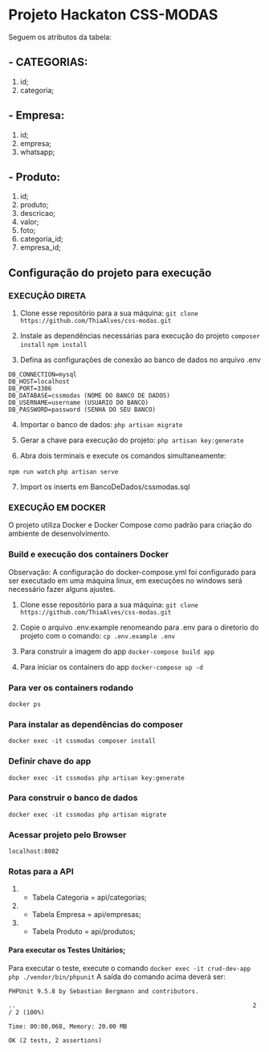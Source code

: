 # Projeto Hackaton CSS-MODAS

Seguem os atributos da tabela:

## - CATEGORIAS:
1. id;
2. categoria;

## - Empresa:
1. id;
2. empresa;
3. whatsapp;

## - Produto:
1. id;
2. produto;
3. descricao;
4. valor;
5. foto;
6. categoria_id;
7. empresa_id;


## Configuração do projeto para execução


### EXECUÇÂO DIRETA

1) Clone esse repositório para a sua máquina:
```git clone https://github.com/ThiaAlves/css-modas.git```

2) Instale as dependências necessárias para execução do projeto
```composer install```
```npm install```

3) Defina as configurações de conexão ao banco de dados no arquivo .env
```
DB_CONNECTION=mysql
DB_HOST=localhost
DB_PORT=3306
DB_DATABASE=cssmodas (NOME DO BANCO DE DADOS)
DB_USERNAME=username (USUARIO DO BANCO)
DB_PASSWORD=password (SENHA DO SEU BANCO)
```
4) Importar o banco de dados:
```php artisan migrate```

5) Gerar a chave para execução do projeto:
```php artisan key:generate```

6) Abra dois terminais e execute os comandos simultaneamente:

```npm run watch```
```php artisan serve```

7) Import os inserts em BancoDeDados/cssmodas.sql
 
 
### EXECUÇÂO EM DOCKER
O projeto utiliza Docker e Docker Compose como padrão para criação do ambiente de desenvolvimento.

### Build e execução dos containers Docker
Observação: A configuração do docker-compose.yml foi configurado para ser executado 
em uma máquina linux, em execuções no windows será necessário fazer alguns ajustes.

1) Clone esse repositório para a sua máquina:
```git clone https://github.com/ThiaAlves/css-modas.git```

2) Copie o arquivo .env.example renomeando para .env para o diretorio do projeto com o comando:
```cp .env.example .env```

3) Para construir a imagem do app
```docker-compose build app```

4) Para iniciar os containers do app
```docker-compose up -d```

### Para ver os containers rodando
```docker ps```

### Para instalar as dependências do composer
```docker exec -it cssmodas composer install```

### Definir chave do app
```docker exec -it cssmodas php artisan key:generate```

### Para construir o banco de dados
```docker exec -it cssmodas php artisan migrate```

### Acessar projeto pelo Browser
```localhost:8082```


### Rotas para a API

1) - Tabela Categoria = api/categorias;
2) - Tabela Empresa = api/empresas;
3) - Tabela Produto = api/produtos;



#### Para executar os Testes Unitários;
Para executar o teste, execute o comando ```docker exec -it crud-dev-app php ./vendor/bin/phpunit``` 
A saída do comando acima deverá ser:
```
PHPUnit 9.5.8 by Sebastian Bergmann and contributors.

..                                                                  2 / 2 (100%)

Time: 00:00.068, Memory: 20.00 MB

OK (2 tests, 2 assertions)
```
